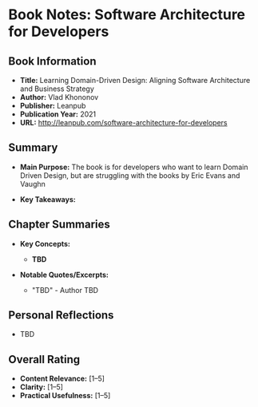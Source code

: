 # Book Notes: Software Architecture for Developers

## Book Information
- **Title:** Learning Domain-Driven Design: Aligning Software Architecture and Business Strategy
- **Author:** Vlad Khononov
- **Publisher:** Leanpub
- **Publication Year:** 2021
- **URL:** http://leanpub.com/software-architecture-for-developers

## Summary
- **Main Purpose:**  The book is for developers who want to learn Domain Driven Design, but are struggling with the books by Eric Evans and Vaughn 

- **Key Takeaways:**  

## Chapter Summaries

- **Key Concepts:**  
	- **TBD** 
   
	
- **Notable Quotes/Excerpts:**  

	- "TBD" - Author TBD
		
 

## Personal Reflections
- TBD


## Overall Rating
- **Content Relevance:** [1–5]  
- **Clarity:** [1–5]  
- **Practical Usefulness:** [1–5]  